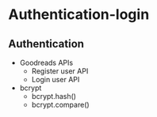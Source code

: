 # Authentication-login

## Authentication
- Goodreads APIs
   - Register user API
   - Login user API
- bcrypt
  - bcrypt.hash()
  - bcrypt.compare()
